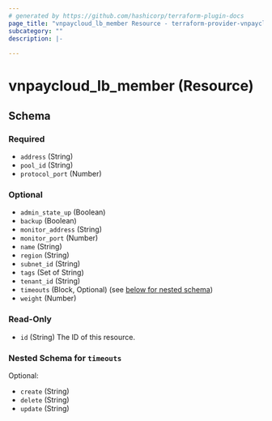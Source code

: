 ```yaml
---
# generated by https://github.com/hashicorp/terraform-plugin-docs
page_title: "vnpaycloud_lb_member Resource - terraform-provider-vnpaycloud"
subcategory: ""
description: |-
  
---
```


# vnpaycloud_lb_member (Resource)





<!-- schema generated by tfplugindocs -->
## Schema

### Required

- `address` (String)
- `pool_id` (String)
- `protocol_port` (Number)

### Optional

- `admin_state_up` (Boolean)
- `backup` (Boolean)
- `monitor_address` (String)
- `monitor_port` (Number)
- `name` (String)
- `region` (String)
- `subnet_id` (String)
- `tags` (Set of String)
- `tenant_id` (String)
- `timeouts` (Block, Optional) (see [below for nested schema](#nestedblock--timeouts))
- `weight` (Number)

### Read-Only

- `id` (String) The ID of this resource.

<a id="nestedblock--timeouts"></a>
### Nested Schema for `timeouts`

Optional:

- `create` (String)
- `delete` (String)
- `update` (String)
